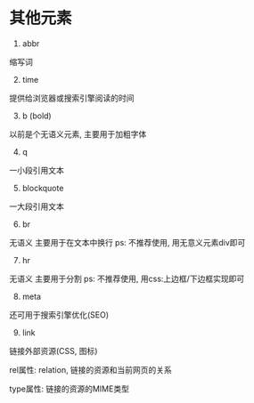 # 其他元素

1. abbr

缩写词

2. time

提供给浏览器或搜索引擎阅读的时间

3. b (bold)

以前是个无语义元素, 主要用于加粗字体

4. q

一小段引用文本

5. blockquote

一大段引用文本

6. br

无语义
主要用于在文本中换行
ps: 不推荐使用, 用无意义元素div即可

7. hr

无语义
主要用于分割
ps: 不推荐使用, 用css:上边框/下边框实现即可

8. meta

还可用于搜索引擎优化(SEO)

9. link

链接外部资源(CSS, 图标)

rel属性: relation, 链接的资源和当前网页的关系

type属性: 链接的资源的MIME类型